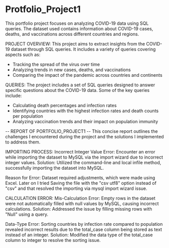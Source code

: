 # Protfolio_Project1

This portfolio project focuses on analyzing COVID-19 data using SQL queries.
The dataset used contains information about COVID-19 cases, deaths, and vaccinations across different countries and regions.

PROJECT OVERVIEW:
This project aims to extract insights from the COVID-19 dataset through SQL queries.
It includes a variety of queries covering aspects such as:

- Tracking the spread of the virus over time
- Analyzing trends in new cases, deaths, and vaccinations
- Comparing the impact of the pandemic across countries and continents

QUERIES:
The project includes a set of SQL queries designed to answer specific questions about the COVID-19 data. 
Some of the key queries include:

- Calculating death percentages and infection rates
- Identifying countries with the highest infection rates and death counts per population
- Analyzing vaccination trends and their impact on population immunity

 -- REPORT OF PORTFOLIO_PROJECT1 -- 
This concise report outlines the challenges I encountered during the project and the solutions I implemented to address them.

IMPORTING PROCESS:
Incorrect Integer Value Error: Encounter an error while importing the dataset to MySQL via the import wizard due to incorrect integer values.
Solution: Utilized the command-line and local infile method, successfully importing the dataset into MySQL.

Reason for Error: Dataset required adjustments, which were made using Excel. Later on I tried Saving the file with the "csv utf8" option instead of "csv" and that resolved the importing via mysql import wizard issue.

CALCULATION ERROR:
Mis-Calculation Error: Empty rows in the dataset were not automatically filled with null values by MySQL, causing incorrect calculations.
Solution: Addressed the issue by filling missing rows with "Null" using a query.

Data-Type Error: Sorting countries by infection rate compared to population revealed incorrect results due to the total_case column being stored as text instead of an integer.
Solution: Modified the data type of the total_case column to integer to resolve the sorting issue.
